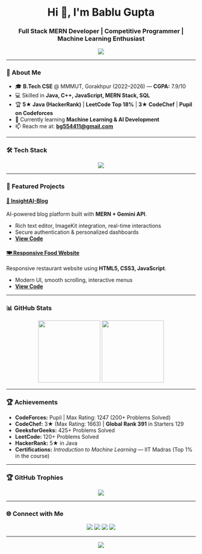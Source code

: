 <h1 align="center">Hi 👋, I'm Bablu Gupta</h1>
<h3 align="center">Full Stack MERN Developer | Competitive Programmer | Machine Learning Enthusiast</h3>

<p align="center">
  <img src="https://readme-typing-svg.herokuapp.com?size=22&duration=3000&color=00F7FF&center=true&vCenter=true&lines=Full+Stack+MERN+Developer;Competitive+Programmer;Machine+Learning+Learner;Always+Exploring+New+Tech" />
</p>

---

### 🚀 About Me
- 🎓 **B.Tech CSE** @ MMMUT, Gorakhpur (2022–2026) — **CGPA:** 7.9/10  
- 💻 Skilled in **Java, C++, JavaScript, MERN Stack, SQL**  
- 🏆 **5★ Java (HackerRank)** | **LeetCode Top 18%** | **3★ CodeChef** | **Pupil on Codeforces**  
- 🌱 Currently learning **Machine Learning & AI Development**  
- 📫 Reach me at: **bg554411@gmail.com**  

---

### 🛠 Tech Stack
<p align="center">
  <img src="https://skillicons.dev/icons?i=java,cpp,js,html,css,react,nodejs,express,mongodb,bootstrap,git,github,python" />
</p>

---

### 📌 Featured Projects
#### [📝 InsightAI-Blog](https://insight-ai-blog.vercel.app/)  
AI-powered blog platform built with **MERN + Gemini API**.  
- Rich text editor, ImageKit integration, real-time interactions  
- Secure authentication & personalized dashboards  
- **[View Code](https://github.com/BabluGupta123/InsightAI-Blog)**  

#### [🍽 Responsive Food Website](https://restraunt123.netlify.app/)  
Responsive restaurant website using **HTML5, CSS3, JavaScript**.  
- Modern UI, smooth scrolling, interactive menus  
- **[View Code](https://github.com/BabluGupta123/Restaurant_Website)**  

---

### 📊 GitHub Stats
<p align="center">
  <img src="https://github-readme-stats.vercel.app/api?username=BabluGupta123&show_icons=true&theme=tokyonight" height="165"/>
  <img src="https://github-readme-streak-stats.herokuapp.com/?user=BabluGupta123&theme=tokyonight" height="165"/>
</p>

---

### 🏆 Achievements
- **CodeForces:** Pupil | Max Rating: 1247 (200+ Problems Solved)  
- **CodeChef:** 3★ (Max Rating: 1663) | **Global Rank 391** in Starters 129  
- **GeeksforGeeks:** 425+ Problems Solved  
- **LeetCode:** 120+ Problems Solved  
- **HackerRank:** 5★ in Java  
- **Certifications:** *Introduction to Machine Learning* — IIT Madras (Top 1% in the course)  

---

### 🏆 GitHub Trophies
<p align="center">
  <img src="https://github-profile-trophy.vercel.app/?username=BabluGupta123&theme=gruvbox&no-frame=false&no-bg=true&margin-w=15&margin-h=15&column=6" />
</p>

---

### 🌐 Connect with Me
<p align="center">
  <a href="https://linkedin.com/in/bablu-gupta-1aaa2a257"><img src="https://img.shields.io/badge/-LinkedIn-0077B5?logo=Linkedin&logoColor=white"></a>
  <a href="https://github.com/BabluGupta123"><img src="https://img.shields.io/badge/-GitHub-181717?logo=GitHub&logoColor=white"></a>
  <a href="https://leetcode.com/u/bablu_gupta_/"><img src="https://img.shields.io/badge/-LeetCode-black?logo=LeetCode&logoColor=FFA116"></a>
  <a href="mailto:bg554411@gmail.com"><img src="https://img.shields.io/badge/-Email-D14836?logo=Gmail&logoColor=white"></a>
</p>

---

<p align="center">
  <img src="https://github.com/BabluGupta123/BabluGupta123/blob/output/github-contribution-grid-snake.svg" />
</p>
